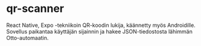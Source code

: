 # qr-scanner
React Native, Expo -tekniikoin QR-koodin lukija, käännetty myös Androidille.  
Sovellus paikantaa käyttäjän sijainnin ja hakee JSON-tiedostosta lähimmän Otto-automaatin.